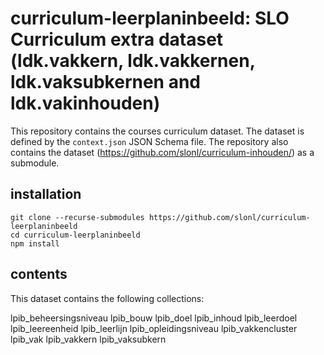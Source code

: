 # curriculum-leerplaninbeeld: SLO Curriculum extra dataset (ldk.vakkern, ldk.vakkernen, ldk.vaksubkernen and ldk.vakinhouden)

This repository contains the courses curriculum dataset. The dataset is defined by the `context.json` JSON Schema file. The repository also contains the dataset (https://github.com/slonl/curriculum-inhouden/) as a submodule.

## installation

```
git clone --recurse-submodules https://github.com/slonl/curriculum-leerplaninbeeld
cd curriculum-leerplaninbeeld
npm install
```

## contents

This dataset contains the following collections:

lpib_beheersingsniveau
lpib_bouw
lpib_doel
lpib_inhoud
lpib_leerdoel
lpib_leereenheid
lpib_leerlijn
lpib_opleidingsniveau
lpib_vakkencluster
lpib_vak
lpib_vakkern
lpib_vaksubkern

